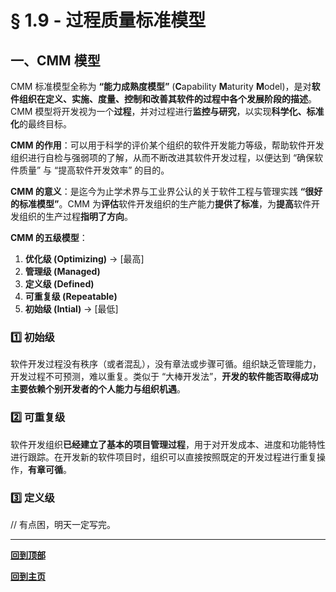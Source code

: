 # § 1.9 - 过程质量标准模型

## 一、CMM 模型

CMM 标准模型全称为 **“能力成熟度模型”** (**C**apability **M**aturity **M**odel)，是对**软件组织在定义、实施、度量、控制和改善其软件的过程中各个发展阶段的描述**。CMM 模型将开发视为一个**过程**，并对过程进行**监控与研究**，以实现**科学化、标准化**的最终目标。

**CMM 的作用**：可以用于科学的评价某个组织的软件开发能力等级，帮助软件开发组织进行自检与强弱项的了解，从而不断改进其软件开发过程，以便达到 “确保软件质量” 与 “提高软件开发效率” 的目的。

**CMM 的意义**：是迄今为止学术界与工业界公认的关于软件工程与管理实践 **“很好的标准模型”**。CMM 为**评估**软件开发组织的生产能力**提供了标准**，为**提高**软件开发组织的生产过程**指明了方向**。

**CMM 的五级模型**：

1. **优化级 (Optimizing)** -> [最高]
2. **管理级 (Managed)**
3. **定义级 (Defined)**
4. **可重复级 (Repeatable)**
5. **初始级 (Intial)** -> [最低]

### :one: 初始级

软件开发过程没有秩序（或者混乱），没有章法或步骤可循。组织缺乏管理能力，开发过程不可预测，难以重复。类似于 “大棒开发法”，**开发的软件能否取得成功主要依赖个别开发者的个人能力与组织机遇**。

### :two: 可重复级

软件开发组织**已经建立了基本的项目管理过程**，用于对开发成本、进度和功能特性进行跟踪。在开发新的软件项目时，组织可以直接按照既定的开发过程进行重复操作，**有章可循**。

### :three: 定义级

// 有点困，明天一定写完。

---
[**回到顶部**]()

[**回到主页**](https://github.com/Lingggao/Software-Testing-Basics#%E8%BD%AF%E4%BB%B6%E6%B5%8B%E8%AF%95%E5%9F%BA%E7%A1%80)